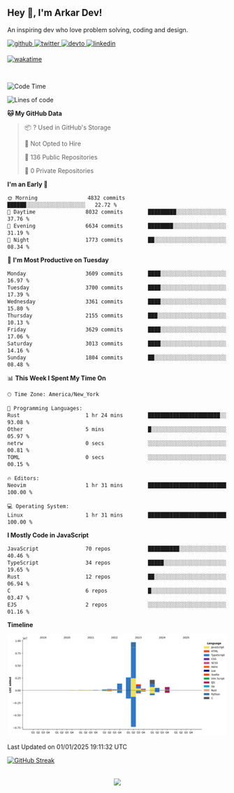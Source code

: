 ## Hey 👋, I'm Arkar Dev!  

An inspiring dev who love problem solving, coding and design.

<a href="https://github.com/Riley1101" target="_blank">
<img src=https://img.shields.io/badge/github-%2324292e.svg?&style=for-the-badge&logo=github&logoColor=white alt=github style="margin-bottom: 5px;" />
</a>
<a href="https://twitter.com/arkardev" target="_blank">
<img src=https://img.shields.io/badge/twitter-%2300acee.svg?&style=for-the-badge&logo=twitter&logoColor=white alt=twitter style="margin-bottom: 5px;" />
</a>
<a href="https://dev.to/riley1101" target="_blank">
<img src=https://img.shields.io/badge/dev.to-%2308090A.svg?&style=for-the-badge&logo=dev.to&logoColor=white alt=devto style="margin-bottom: 5px;" />
</a>
<a href="https://linkedin.com/in/arkar-kaung-myat" target="_blank">
<img src=https://img.shields.io/badge/linkedin-%231E77B5.svg?&style=for-the-badge&logo=linkedin&logoColor=white alt=linkedin style="margin-bottom: 5px;" />
</a>
  
[![wakatime](https://wakatime.com/badge/user/cf23b6e3-75f8-4c04-b0e3-273191c8d2ec.svg)](https://wakatime.com/@cf23b6e3-75f8-4c04-b0e3-273191c8d2ec)

<br/>

<!--START_SECTION:waka-->
![Code Time](http://img.shields.io/badge/Code%20Time-1%2C217%20hrs%2053%20mins-blue)

![Lines of code](https://img.shields.io/badge/From%20Hello%20World%20I%27ve%20Written-19.6%20million%20lines%20of%20code-blue)

**🐱 My GitHub Data** 

> 📦 ? Used in GitHub's Storage 
 > 
> 🚫 Not Opted to Hire
 > 
> 📜 136 Public Repositories 
 > 
> 🔑 0 Private Repositories 
 > 
**I'm an Early 🐤** 

```text
🌞 Morning                4832 commits        ██████░░░░░░░░░░░░░░░░░░░   22.72 % 
🌆 Daytime                8032 commits        █████████░░░░░░░░░░░░░░░░   37.76 % 
🌃 Evening                6634 commits        ████████░░░░░░░░░░░░░░░░░   31.19 % 
🌙 Night                  1773 commits        ██░░░░░░░░░░░░░░░░░░░░░░░   08.34 % 
```
📅 **I'm Most Productive on Tuesday** 

```text
Monday                   3609 commits        ████░░░░░░░░░░░░░░░░░░░░░   16.97 % 
Tuesday                  3700 commits        ████░░░░░░░░░░░░░░░░░░░░░   17.39 % 
Wednesday                3361 commits        ████░░░░░░░░░░░░░░░░░░░░░   15.80 % 
Thursday                 2155 commits        ███░░░░░░░░░░░░░░░░░░░░░░   10.13 % 
Friday                   3629 commits        ████░░░░░░░░░░░░░░░░░░░░░   17.06 % 
Saturday                 3013 commits        ████░░░░░░░░░░░░░░░░░░░░░   14.16 % 
Sunday                   1804 commits        ██░░░░░░░░░░░░░░░░░░░░░░░   08.48 % 
```


📊 **This Week I Spent My Time On** 

```text
🕑︎ Time Zone: America/New_York

💬 Programming Languages: 
Rust                     1 hr 24 mins        ███████████████████████░░   93.08 % 
Other                    5 mins              █░░░░░░░░░░░░░░░░░░░░░░░░   05.97 % 
netrw                    0 secs              ░░░░░░░░░░░░░░░░░░░░░░░░░   00.81 % 
TOML                     0 secs              ░░░░░░░░░░░░░░░░░░░░░░░░░   00.15 % 

🔥 Editors: 
Neovim                   1 hr 31 mins        █████████████████████████   100.00 % 

💻 Operating System: 
Linux                    1 hr 31 mins        █████████████████████████   100.00 % 
```

**I Mostly Code in JavaScript** 

```text
JavaScript               70 repos            ██████████░░░░░░░░░░░░░░░   40.46 % 
TypeScript               34 repos            █████░░░░░░░░░░░░░░░░░░░░   19.65 % 
Rust                     12 repos            ██░░░░░░░░░░░░░░░░░░░░░░░   06.94 % 
C                        6 repos             █░░░░░░░░░░░░░░░░░░░░░░░░   03.47 % 
EJS                      2 repos             ░░░░░░░░░░░░░░░░░░░░░░░░░   01.16 % 
```



**Timeline**

![Lines of Code chart](https://raw.githubusercontent.com/Riley1101/Riley1101/main/assets/bar_graph.png)


 Last Updated on 01/01/2025 19:11:32 UTC
<!--END_SECTION:waka-->

[![GitHub Streak](https://streak-stats.demolab.com?user=Riley1101)](https://git.io/streak-stats)
  
<br/>  
<div align="center">
<img src="https://komarev.com/ghpvc/?username=Riley1101&&style=flat-square" align="center" />
</div>  

